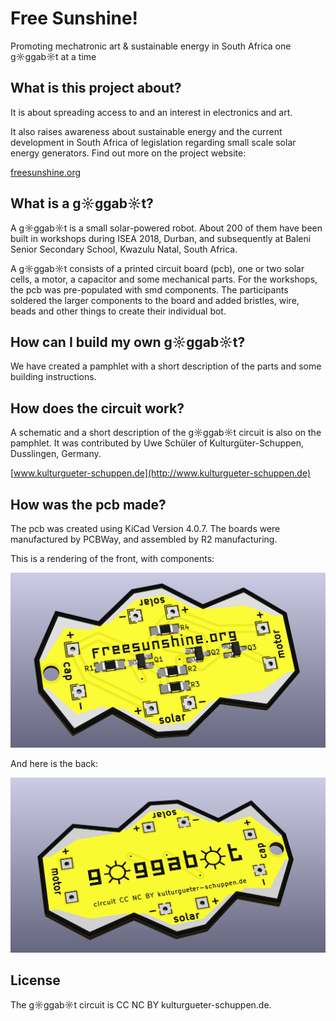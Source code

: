 # Free Sunshine!

Promoting mechatronic art & sustainable energy in South Africa one g☼ggab☼t at a time

## What is this project about?

It is about spreading access to and an interest in electronics and art.

It also raises awareness about sustainable energy and the current development in South Africa of legislation regarding small scale solar energy generators. Find out more on the project website:

[freesunshine.org](http://freesunshine.org)

## What is a g☼ggab☼t?

A g☼ggab☼t is a small solar-powered robot. About 200 of them have been built in workshops during ISEA 2018, Durban, and subsequently at Baleni Senior Secondary School, Kwazulu Natal, South Africa.

A g☼ggab☼t consists of a printed circuit board (pcb), one or two solar cells, a motor, a capacitor and some mechanical parts. For the workshops, the pcb was pre-populated with smd components. The participants soldered the larger components to the board and added bristles, wire, beads and other things to create their individual bot.

## How can I build my own g☼ggab☼t?

We have created a pamphlet with a short description of the parts and some building instructions.

## How does the circuit work?

A schematic and a short description of the g☼ggab☼t circuit is also on the pamphlet. It was contributed by Uwe Schüler of Kulturgüter-Schuppen, Dusslingen, Germany.

[www.kulturgueter-schuppen.de](http://www.kulturgueter-schuppen.de)

## How was the pcb made?

The pcb was created using KiCad Version 4.0.7. The boards were manufactured by PCBWay, and assembled by R2 manufacturing.

This is a rendering of the front, with components:

<img src="images/goggabot_20180530_3d_f_persp.png" alt="pcb front" />

And here is the back:

<img src="images/goggabot_20180530_3d_b_persp.png" alt="pcb back" />

## License

The g☼ggab☼t circuit is CC NC BY kulturgueter-schuppen.de.